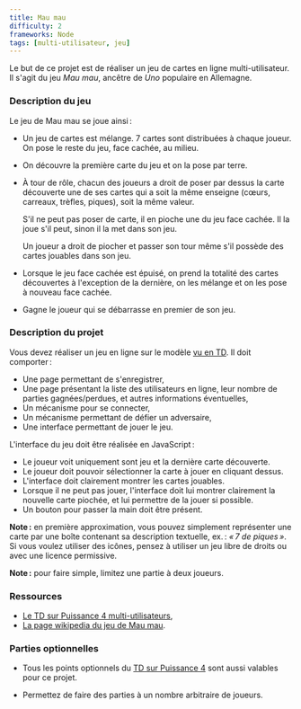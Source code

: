 ```yaml
---
title: Mau mau
difficulty: 2
frameworks: Node
tags: [multi-utilisateur, jeu]
---
```


Le but de ce projet est de réaliser un jeu de cartes en ligne
multi-utilisateur. Il s'agit du jeu *Mau mau*, ancêtre de *Uno*
populaire en Allemagne.


### Description du jeu

Le jeu de Mau mau se joue ainsi :

- Un jeu de cartes est mélange. 7 cartes sont distribuées à chaque
  joueur. On pose le reste du jeu, face cachée, au milieu.

- On découvre la première carte du jeu et on la pose par terre.
  
- À tour de rôle, chacun des joueurs a droit de poser par dessus la
  carte découverte une de ses cartes qui a soit la même enseigne
  (cœurs, carreaux, trèfles, piques), soit la même valeur.
  
  S'il ne peut pas poser de carte, il en pioche une du jeu face
  cachée. Il la joue s'il peut, sinon il la met dans son jeu.
  
  Un joueur a droit de piocher et passer son tour même s'il possède
  des cartes jouables dans son jeu.

- Lorsque le jeu face cachée est épuisé, on prend la totalité des
  cartes découvertes à l'exception de la dernière, on les mélange et
  on les pose à nouveau face cachée.

- Gagne le joueur qui se débarrasse en premier de son jeu.


### Description du projet

Vous devez réaliser un jeu en ligne sur le modèle
[vu en TD](../tutorials/accounts-node). Il doit comporter :

- Une page permettant de s'enregistrer,
- Une page présentant la liste des utilisateurs en ligne, leur nombre
  de parties gagnées/perdues, et autres informations éventuelles,
- Un mécanisme pour se connecter,
- Un mécanisme permettant de défier un adversaire,
- Une interface permettant de jouer le jeu.

L'interface du jeu doit être réalisée en JavaScript :

- Le joueur voit uniquement sont jeu et la dernière carte découverte.
- Le joueur doit pouvoir sélectionner la carte à jouer en cliquant
  dessus.
- L'interface doit clairement montrer les cartes jouables.
- Lorsque il ne peut pas jouer, l'interface doit lui montrer
  clairement la nouvelle carte piochée, et lui permettre de la jouer
  si possible.
- Un bouton pour passer la main doit être présent.

**Note :** en première approximation, vous pouvez simplement
représenter une carte par une boîte contenant sa description
textuelle, ex. : *« 7 de piques »*. Si vous voulez utiliser des
icônes, pensez à utiliser un jeu libre de droits ou avec une licence
permissive.

**Note :** pour faire simple, limitez une partie à deux joueurs.

### Ressources

- [Le TD sur Puissance 4 multi-utilisateurs](../tutorials/accounts-node),
- [La page wikipedia du jeu de Mau mau](http://en.wikipedia.org/wiki/Mau_Mau_%28card_game%29).

### Parties optionnelles

- Tous les points optionnels du
  [TD sur Puissance 4](../tutorials/accounts-node#pour-aller-plus-loin-optionnel)
  sont aussi valables pour ce projet.

- Permettez de faire des parties à un nombre arbitraire de joueurs.


